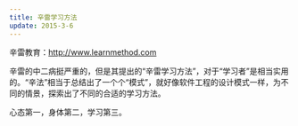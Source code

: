 ```yaml
---
title: 辛雷学习方法
update: 2015-3-6
---
```


辛雷教育：<http://www.learnmethod.com>

辛雷的中二病挺严重的，但是其提出的“辛雷学习方法”，对于“学习者”是相当实用的。“辛法”相当于总结出了一个个“模式”，就好像软件工程的设计模式一样，为不同的情景，探索出了不同的合适的学习方法。

心态第一，身体第二，学习第三。

